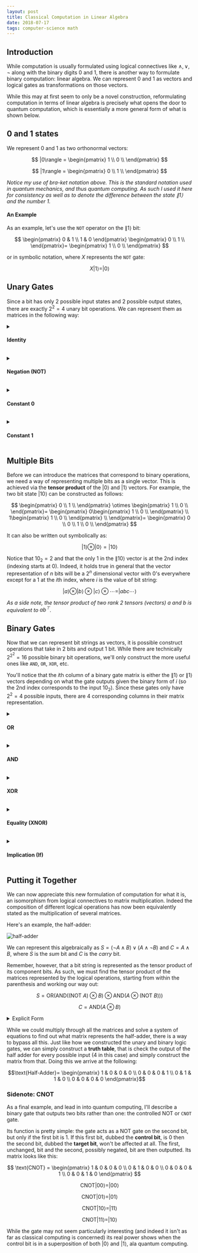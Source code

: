 ```yaml
---
layout: post
title: Classical Computation in Linear Algebra
date: 2018-07-17
tags: computer-science math
---
```

## Introduction
While computation is usually formulated using logical connectives like $\wedge,\vee, \neg$ along with the binary digits $0$ and $1$, there is another way to formulate binary computation: linear algebra. We can represent $0$ and $1$ as vectors and logical gates as transformations on those vectors.

While this may at first seem to only be a novel construction, reformulating computation in terms of linear algebra is precisely what opens the door to quantum computation, which is essentially a more general form of what is shown below.

<!--more-->

## 0 and 1 states
We represent $0$ and $1$ as two orthonormal vectors:

$$
  |0\rangle = \begin{pmatrix}
                  1 \\
                  0 \\
                \end{pmatrix}
$$

$$
  |1\rangle = \begin{pmatrix}
                  0 \\
                  1 \\
                \end{pmatrix}
$$

*Notice my use of bra-ket notation above. This is the standard notation used in quantum mechanics, and thus quantum computing. As such I used it here for consistency as well as to denote the difference between the state $\|1\rangle$ and the number $1$.*

#### An Example
As an example, let's use the `NOT` operator on the $\|1\rangle$ bit:

$$
  \begin{pmatrix}
    0 & 1 \\
    1 & 0
  \end{pmatrix}
  \begin{pmatrix}
    0 \\
    1 \\
  \end{pmatrix}=
  \begin{pmatrix}
    1 \\
    0 \\
  \end{pmatrix}
$$

or in symbolic notation, where $X$ represents the `NOT` gate:

$$X|1\rangle=|0\rangle$$

## Unary Gates
Since a bit has only $2$ possible input states and $2$ possible output states, there are exactly $2^2=4$ unary bit operations. We can represent them as matrices in the following way:

<!-- #### Identity -->
<details>
<summary><h4 class="inline">Identity</h4></summary>
The identity gate takes an input and returns it as is (i.e $f(x)=x$). To represent it we simply use the $2 \times 2$ identity matrix:

$$
  I_2 = \begin{pmatrix}
    1 & 0 \\
    0 & 1
  \end{pmatrix}
$$

And indeed, if we apply the gate to both $\|0\rangle$ and $\|1\rangle$ we find:

$$I_2|0\rangle=|0\rangle$$

$$I_2|1\rangle=|1\rangle$$
</details><p></p>

<!-- #### Negation -->
<details>
<summary><h4 class="inline">Negation (NOT)</h4></summary>
The negation gate takes an input and flips it (i.e $f(x)=\neg x$). We can represent it with the following matrix:

$$
  X = \begin{pmatrix}
    0 & 1 \\
    1 & 0
  \end{pmatrix}
$$

Applying the gate to both $\|0\rangle$ and $\|1\rangle$ we find:

$$X|0\rangle=|1\rangle$$

$$X|1\rangle=|0\rangle$$
</details><p></p>

<!-- #### Constant 0 -->
<details>
<summary><h4 class="inline">Constant 0</h4></summary>
Outputs $0$ regardless of input (i.e $f(x)=0$). We can represent it with the following matrix:

$$
  C_0 = \begin{pmatrix}
    1 & 1 \\
    0 & 0
  \end{pmatrix}
$$

Applying the gate to both $\|0\rangle$ and $\|1\rangle$ we find:

$$C_0|0\rangle=|0\rangle$$

$$C_0|1\rangle=|0\rangle$$
</details><p></p>

<!-- #### Constant 1 -->
<details>
<summary><h4 class="inline">Constant 1</h4></summary>
Outputs $1$ regardless of input (i.e $f(x)=1$). We can represent it with the following matrix:

$$
  C_1 = \begin{pmatrix}
    0 & 0 \\
    1 & 1
  \end{pmatrix}
$$

Applying the gate to both $\|0\rangle$ and $\|1\rangle$ we find:

$$C_1|0\rangle=|1\rangle$$

$$C_1|1\rangle=|1\rangle$$
</details><p></p>

## Multiple Bits
Before we can introduce the matrices that correspond to binary operations, we need a way of representing multiple bits as a single vector. This is achieved via the **tensor product** of the $|0\rangle$ and $|1\rangle$ vectors. For example, the two bit state $|10\rangle$ can be constructed as follows:

$$
  \begin{pmatrix}
    0 \\
    1 \\
  \end{pmatrix}
  \otimes
  \begin{pmatrix}
    1 \\
    0 \\
  \end{pmatrix}=
  \begin{pmatrix}
    0\begin{pmatrix}
      1 \\
      0 \\
    \end{pmatrix} \\
    1\begin{pmatrix}
      1 \\
      0 \\
    \end{pmatrix} \\
  \end{pmatrix}=
  \begin{pmatrix}
    0 \\
    0 \\
    1 \\
    0 \\
  \end{pmatrix}
$$

It can also be written out symbolically as:

$$|1\rangle\otimes|0\rangle=|10\rangle$$

Notice that $10_2=2$ and that the only $1$ in the $\|10\rangle$ vector is at the $2$nd index (indexing starts at $0$). Indeed, it holds true in general that the vector representation of $n$ bits will be a $2^n$ dimensional vector with $0$'s everywhere except for a $1$ at the $i$th index, where $i$ is the value of bit string:

$$|a\rangle\otimes|b\rangle\otimes|c\rangle\otimes\cdots=|abc\cdots\rangle$$

*As a side note, the tensor product of two rank $2$ tensors (vectors) $a$ and $b$ is equivalent to $ab^\top$.*

## Binary Gates
Now that we can represent bit strings as vectors, it is possible construct operations that take in $2$ bits and output $1$ bit. While there are technically $2^{2^2}=16$ possible binary bit operations, we'll only construct the more useful ones like `AND`, `OR`, `XOR`, etc.

You'll notice that the $i$th column of a binary gate matrix is either the $\|1\rangle$ or $\|1\rangle$ vectors depending on what the gate outputs given the binary form of $i$ (so the $2$nd index corresponds to the input $10_2$). Since these gates only have $2^2=4$ possible inputs, there are $4$ corresponding columns in their matrix representation.

<details>
<summary><h4 class="inline">OR</h4></summary>
The <code>OR</code> gate represents logical disjunction (i.e $f(x,y)=x\vee y$) and is represented by the following matrix:

$$
  \text{OR} = \begin{pmatrix}
    1 & 0 & 0 & 0 \\
    0 & 1 & 1 & 1
  \end{pmatrix}
$$

Applying the gate to all two bit states we find:

$$\text{OR}|00\rangle=|0\rangle$$

$$\text{OR}|01\rangle=|1\rangle$$

$$\text{OR}|10\rangle=|1\rangle$$

$$\text{OR}|11\rangle=|1\rangle$$
</details><p></p>


<details>
<summary><h4 class="inline">AND</h4></summary>
The <code>AND</code> gate represents logical conjunction (i.e $f(x,y)=x\wedge y$) and is represented by the following matrix:

$$
  \text{AND} = \begin{pmatrix}
    1 & 1 & 1 & 0 \\
    0 & 0 & 0 & 1
  \end{pmatrix}
$$

Applying the gate to all two bit states we find:

$$\text{AND}|00\rangle=|0\rangle$$

$$\text{AND}|01\rangle=|0\rangle$$

$$\text{AND}|10\rangle=|0\rangle$$

$$\text{AND}|11\rangle=|1\rangle$$
</details><p></p>


<details>
<summary><h4 class="inline">XOR</h4></summary>
The <code>XOR</code> gate represents exclusive disjunction (i.e $f(x,y)=x\oplus y$) and is represented by the following matrix:

$$
  \text{XOR} = \begin{pmatrix}
    1 & 0 & 0 & 1 \\
    0 & 1 & 1 & 0
  \end{pmatrix}
$$

Applying the gate to all two bit states we find:

$$\text{XOR}|00\rangle=|0\rangle$$

$$\text{XOR}|01\rangle=|1\rangle$$

$$\text{XOR}|10\rangle=|1\rangle$$

$$\text{XOR}|11\rangle=|0\rangle$$
</details><p></p>


<details>
<summary><h4 class="inline">Equality (XNOR)</h4></summary>
Equality checks if two bits are equivalent (i.e $f(x,y)=x\iff y$) and is represented by the following matrix:

$$
  \text{IFF} = \begin{pmatrix}
    1 & 1 & 1 & 0 \\
    0 & 0 & 0 & 1
  \end{pmatrix}
$$

<i>Notice that equality is equivalent to the negation of XOR, <code>XNOR</code> (i.e $x\leftrightarrow y=\neg(x\oplus y)$) meaning all the $0$'s and $1$'s in the <code>XOR</code> matrix are simply swapped to form the equality one.</i><p></p>

Applying the gate to all two bit states we find:

$$\text{IFF}|00\rangle=|1\rangle$$

$$\text{IFF}|01\rangle=|0\rangle$$

$$\text{IFF}|10\rangle=|0\rangle$$

$$\text{IFF}|11\rangle=|1\rangle$$
</details><p></p>


<details>
<summary><h4 class="inline">Implication (If)</h4></summary>
Material implication is a statement of one variable's dependence on another (i.e $f(x,y)=x\implies y$). It's more commonly referred to as an <code>If</code> statement in computer science.

$$
  \text{IF} = \begin{pmatrix}
    0 & 1 & 0 & 0 \\
    1 & 0 & 1 & 1
  \end{pmatrix}
$$

Applying the gate to all two bit states we find:

$$\text{If}|00\rangle=|1\rangle$$

$$\text{If}|01\rangle=|0\rangle$$

$$\text{If}|10\rangle=|1\rangle$$

$$\text{If}|11\rangle=|1\rangle$$
</details><p></p>

## Putting it Together
We can now appreciate this new formulation of computation for what it is, an isomorphism from logical connectives to matrix multiplication. Indeed the composition of different logical operations has now been equivalently stated as the multiplication of several matrices.

Here's an example, the half-adder:

![half-adder](https://upload.wikimedia.org/wikipedia/commons/thumb/d/d9/Half_Adder.svg/180px-Half_Adder.svg.png?style=centerme)

We can represent this algebraically as $S=(\neg A\wedge B)\vee (A\wedge\neg B)$ and $C=A\wedge B$, where $S$ is the *sum* bit and $C$ is the *carry* bit.

Remember, however, that a bit string is represented as the tensor product of its component bits. As such, we must find the tensor product of the matrices represented by the logical operations, starting from within the parenthesis and working our way out:

$$
  S=\text{OR}(\text{AND}((\text{NOT}\ A)\otimes B)\otimes \text{AND}(A\otimes(\text{NOT}\ B)))
$$

$$
  C=\text{AND}(A\otimes B)
$$

<details>
<summary>Explicit Form</summary>

$$
  S_1 =
  \begin{pmatrix}
    1 & 1 & 1 & 0 \\
    0 & 0 & 0 & 1
  \end{pmatrix}
  \left(
  \begin{pmatrix}
    0 & 1 \\
    1 & 0
  \end{pmatrix}
  \begin{pmatrix}
    a \\
    b \\
  \end{pmatrix}
  \otimes
  \begin{pmatrix}
    c \\
    d \\
  \end{pmatrix}
  \right)
$$

$$
  S_2=\begin{pmatrix}
    1 & 1 & 1 & 0 \\
    0 & 0 & 0 & 1
  \end{pmatrix}
  \left(
  \begin{pmatrix}
    a \\
    b \\
  \end{pmatrix}
  \otimes
  \begin{pmatrix}
    0 & 1 \\
    1 & 0
  \end{pmatrix}
  \begin{pmatrix}
    c \\
    d \\
  \end{pmatrix}
  \right)
$$

$$
S=\begin{pmatrix}
  1 & 0 & 0 & 0 \\
  0 & 1 & 1 & 1
\end{pmatrix}\left(S_1 \otimes S_2\right)
$$

$$
  C = \begin{pmatrix}
    1 & 1 & 1 & 0 \\
    0 & 0 & 0 & 1
  \end{pmatrix}
  \left(
  \begin{pmatrix}
    a \\
    b \\
  \end{pmatrix}
  \otimes
  \begin{pmatrix}
    c \\
    d \\
  \end{pmatrix}
  \right)
$$

</details><p></p>

While we could multiply through all the matrices and solve a system of equations to find out what matrix represents the half-adder, there is a way to bypass all this. Just like how we constructed the unary and binary logic gates, we can simply construct a **truth table**, that is check the output of the half adder for every possible input ($4$ in this case) and simply construct the matrix from that. Doing this we arrive at the following:

$$\text{Half-Adder}=
\begin{pmatrix}
  1 & 0 & 0 & 0 \\
  0 & 0 & 0 & 1 \\
  0 & 1 & 1 & 0 \\
  0 & 0 & 0 & 0
\end{pmatrix}$$

<!-- <details> -->
<!-- <summary><h3 class="inline">CNOT and Quantum Computing</h3></summary> -->
### Sidenote: CNOT
As a final example, and lead in into quantum computing, I'll describe a binary gate that outputs two bits rather than one: the controlled NOT or <code>CNOT</code> gate.

Its function is pretty simple: the gate acts as a NOT gate on the second bit, but only if the first bit is $1$. If this first bit, dubbed the <b>control bit</b>, is $0$ then the second bit, dubbed the <b>target bit</b>, won't be affected at all. The first, unchanged, bit and the second, possibly negated, bit are then outputted. Its matrix looks like this:

$$
  \text{CNOT} = \begin{pmatrix}
    1 & 0 & 0 & 0 \\
    0 & 1 & 0 & 0 \\
    0 & 0 & 0 & 1 \\
    0 & 0 & 1 & 0
  \end{pmatrix}
$$

$$\text{CNOT}|00\rangle=|00\rangle$$

$$\text{CNOT}|01\rangle=|01\rangle$$

$$\text{CNOT}|10\rangle=|11\rangle$$

$$\text{CNOT}|11\rangle=|10\rangle$$

While the gate may not seem particularly interesting (and indeed it isn't as far as classical computing is concerned) its real power shows when the control bit is in a superposition of both $|0\rangle$ and $|1\rangle$, ala quantum computing.
<!-- </details><p></p> -->
